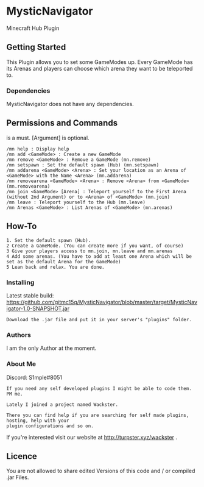 # MysticNavigator

Minecraft Hub Plugin

## Getting Started

This Plugin allows you to set some GameModes up. Every GameMode has its Arenas and players can choose which arena they want to be teleported to.

### Dependencies

MysticNavigator does not have any dependencies.

## Permissions and Commands

<Argument> is a must. [Argument] is optional.
```
/mn help : Display help
/mn add <GameMode> : Create a new GameMode 
/mn remove <GameMode> : Remove a GameMode (mn.remove)
/mn setspawn : Set the default spawn (Hub) (mn.setspawn)
/mn addarena <GameMode> <Arena> : Set your location as an Arena of <GameMode> with the Name <Arena> (mn.addarena)
/mn removearena <GameMode> <Arena> : Remove <Arena> from <GameMode> (mn.removearena)
/mn join <GameMode> [Arena] : Teleport yourself to the First Arena (without 2nd Argument) or to <Arena> of <GameMode> (mn.join)
/mn leave : Teleport yourself to the Hub (mn.leave)
/mn Arenas <GameMode> : List Arenas of <GameMode> (mn.arenas)
```
	
## How-To

```
1. Set the default spawn (Hub).
2 Create a GameMode. (You can create more if you want, of course)
3 Give your players access to mn.join, mn.leave and mn.arenas
4 Add some arenas. (You have to add at least one Arena which will be set as the default Arena for the GameMode)
5 Lean back and relax. You are done.
```

### Installing

Latest stable build: https://github.com/gitmc15q/MysticNavigator/blob/master/target/MysticNavigator-1.0-SNAPSHOT.jar
```
Download the .jar file and put it in your server's "plugins" folder.
```

### Authors

I am the only Author at the moment.

### About Me

Discord: S1mple#8051
```
If you need any self developed plugins I might be able to code them. PM me.

Lately I joined a project named Wackster.    

There you can find help if you are searching for self made plugins, hosting, help with your 
plugin configurations and so on.
```

If you're interested visit our website at http://turpster.xyz/wackster .


## Licence

You are not allowed to share edited Versions of this code and / or compiled .jar Files.

